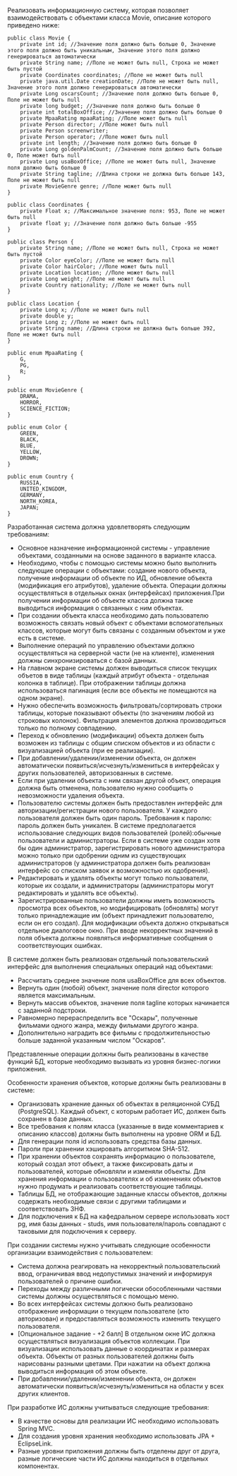 Реализовать информационную систему, которая позволяет взаимодействовать с объектами класса Movie, описание которого приведено ниже:

    public class Movie {
        private int id; //Значение поля должно быть больше 0, Значение этого поля должно быть уникальным, Значение этого поля должно генерироваться автоматически
        private String name; //Поле не может быть null, Строка не может быть пустой
        private Coordinates coordinates; //Поле не может быть null
        private java.util.Date creationDate; //Поле не может быть null, Значение этого поля должно генерироваться автоматически
        private Long oscarsCount; //Значение поля должно быть больше 0, Поле не может быть null
        private long budget; //Значение поля должно быть больше 0
        private int totalBoxOffice; //Значение поля должно быть больше 0
        private MpaaRating mpaaRating; //Поле может быть null
        private Person director; //Поле может быть null
        private Person screenwriter;
        private Person operator; //Поле может быть null
        private int length; //Значение поля должно быть больше 0
        private Long goldenPalmCount; //Значение поля должно быть больше 0, Поле может быть null
        private Long usaBoxOffice; //Поле не может быть null, Значение поля должно быть больше 0
        private String tagline; //Длина строки не должна быть больше 143, Поле не может быть null
        private MovieGenre genre; //Поле может быть null
    }

    public class Coordinates {
        private Float x; //Максимальное значение поля: 953, Поле не может быть null
        private float y; //Значение поля должно быть больше -955
    }

    public class Person {
        private String name; //Поле не может быть null, Строка не может быть пустой
        private Color eyeColor; //Поле не может быть null
        private Color hairColor; //Поле может быть null
        private Location location; //Поле может быть null
        private Long weight; //Поле не может быть null
        private Country nationality; //Поле не может быть null
    }

    public class Location {
        private Long x; //Поле не может быть null
        private double y;
        private Long z; //Поле не может быть null
        private String name; //Длина строки не должна быть больше 392, Поле не может быть null
    }

    public enum MpaaRating {
        G,
        PG,
        R;
    }

    public enum MovieGenre {
        DRAMA,
        HORROR,
        SCIENCE_FICTION;
    }

    public enum Color {
        GREEN,
        BLACK,
        BLUE,
        YELLOW,
        DROWN;
    }
    
    public enum Country {
        RUSSIA,
        UNITED_KINGDOM,
        GERMANY,
        NORTH_KOREA,
        JAPAN;
    }

Разработанная система должна удовлетворять следующим требованиям:

- Основное назначение информационной системы - управление объектами, созданными на основе заданного в варианте класса.
- Необходимо, чтобы с помощью системы можно было выполнить следующие операции с объектами: создание нового объекта, получение информации об объекте по ИД, обновление объекта (модификация его атрибутов), удаление объекта. Операции должны осуществляться в отдельных окнах (интерфейсах) приложения.При получении информации об объекте класса должна также выводиться информация о связанных с ним объектах.
- При создании объекта класса необходимо дать пользователю возможность связать новый объект с объектами вспомогательных классов, которые могут быть связаны с созданным объектом и уже есть в системе.
- Выполнение операций по управлению объектами должно осуществляться на серверной части (не на клиенте), изменения должны синхронизироваться с базой данных.
- На главном экране системы должен выводиться список текущих объетов в виде таблицы (каждый атрибут объекта - отдельная колонка в таблице). При отображении таблицы должна использоваться пагинация (если все объекты не помещаются на одном экране).
- Нужно обеспечить возможность фильтровать/сортировать строки таблицы, которые показывают объекты (по значениям любой из строковых колонок). Фильтрация элементов должна производиться только по полному совпадению.
- Переход к обновлению (модификации) объекта должен быть возможен из таблицы с общим списком объектов и из области с визуализацией объекта (при ее реализации).
- При добавлении/удалении/изменении объекта, он должен автоматически появиться/исчезнуть/измениться в интерфейсах у других пользователей, авторизованных в системе.
- Если при удалении объекта с ним связан другой объект, операция должна быть отменена, пользователю нужно сообщить о невозможности удаления объекта.
- Пользователю системы должен быть предоставлен интерфейс для авторизации/регистрации нового пользователя. У каждого пользователя должен быть один пароль. Требования к паролю: пароль должен быть уникален. В системе предполагается использование следующих видов пользователей (ролей):обычные пользователи и администраторы. Если в системе уже создан хотя бы один администратор, зарегистрировать нового администратора можно только при одобрении одним из существующих администраторов (у администратора должен быть реализован интерфейс со списком заявок и возможностью их одобрения).
- Редактировать и удалять объекты могут только пользователи, которые их создали, и администраторы (администраторы могут редактировать и удалять все объекты).
- Зарегистрированные пользователи должны иметь возможность просмотра всех объектов, но модифицировать (обновлять) могут только принадлежащие им (объект принадлежит пользователю, если он его создал). Для модификации объекта должно открываться отдельное диалоговое окно. При вводе некорректных значений в поля объекта должны появляться информативные сообщения о соответствующих ошибках.

В системе должен быть реализован отдельный пользовательский интерфейс для выполнения специальных операций над объектами:

- Рассчитать среднее значение поля usaBoxOffice для всех объектов.
- Вернуть один (любой) объект, значение поля director которого является максимальным.
- Вернуть массив объектов, значение поля tagline которых начинается с заданной подстроки.
- Равномерно перераспределить все "Оскары", полученные фильмами одного жанра, между фильмами другого жанра.
- Дополнительно наградить все фильмы с продолжительностью больше заданной указанным числом "Оскаров".


Представленные операции должны быть реализованы в качестве функций БД, которые необходимо вызывать из уровня бизнес-логики приложения.

Особенности хранения объектов, которые должны быть реализованы в системе:

- Организовать хранение данных об объектах в реляционной СУБД (PostgreSQL). Каждый объект, с которым работает ИС, должен быть сохранен в базе данных.
- Все требования к полям класса (указанные в виде комментариев к описанию классов) должны быть выполнены на уровне ORM и БД.
- Для генерации поля id использовать средства базы данных.
- Пароли при хранении хэшировать алгоритмом SHA-512.
- При хранении объектов сохранять информацию о пользователе, который создал этот объект, а также фиксировать даты и пользователей, которые обновляли и изменяли объекты. Для хранения информации о пользователях и об изменениях объектов нужно продумать и реализовать соответствующие таблицы.
- Таблицы БД, не отображающие заданные классы объектов, должны содержать необходимые связи с другими таблицами и соответствовать 3НФ.
- Для подключения к БД на кафедральном сервере использовать хост pg, имя базы данных - studs, имя пользователя/пароль совпадают с таковыми для подключения к серверу.

При создании системы нужно учитывать следующие особенности организации взаимодействия с пользователем:

- Система должна реагировать на некорректный пользовательский ввод, ограничивая ввод недопустимых значений и информируя пользователей о причине ошибки.
- Переходы между различными логически обособленными частями системы должны осуществляться с помощью меню.
- Во всех интерфейсах системы должно быть реализовано отображение информации о текущем пользователе (кто авторизован) и предоставляться возможность изменить текущего пользователя.
- [Опциональное задание - +2 балл] В отдельном окне ИС должна осуществляться визуализация объектов коллекции. При визуализации использовать данные о координатах и размерах объекта. Объекты от разных пользователей должны быть нарисованы разными цветами. При нажатии на объект должна выводиться информация об этом объекте.
- При добавлении/удалении/изменении объекта, он должен автоматически появиться/исчезнуть/измениться на области у всех других клиентов.


При разработке ИС должны учитываться следующие требования:

- В качестве основы для реализации ИС необходимо использовать Spring MVC.
- Для создания уровня хранения необходимо использовать JPA + EclipseLink.
- Разные уровни приложения должны быть отделены друг от друга, разные логические части ИС должны находиться в отдельных компонентах.




